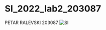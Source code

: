 # SI_2022_lab2_203087
 PETAR RALEVSKI 203087
![SI](https://user-images.githubusercontent.com/103386924/171725404-69833438-cc3a-4fa7-aebe-9bef8897b267.png)
